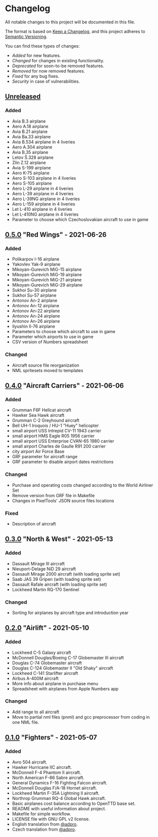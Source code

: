 # Changelog
All notable changes to this project will be documented in this file.

The format is based on [Keep a Changelog](https://keepachangelog.com/en/1.0.0/),
and this project adheres to [Semantic Versioning](https://semver.org/spec/v2.0.0.html).

You can find these types of changes:

- *Added* for new features.
- *Changed* for changes in existing functionality.
- *Deprecated* for soon-to-be removed features.
- *Removed* for now removed features.
- *Fixed* for any bug fixes.
- *Security* in case of vulnerabilities.


## [Unreleased]

### Added
- Avia B.3 airplane
- Aero A.18 airplane
- Avia B.21 airplane
- Avia Ba.33 airplane
- Avia B.534 airplane in 4 liveries
- Aero A.304 airplane
- Avia B.35 airplane
- Letov Š.328 airplane
- Zlín Z.12 airplane
- Avia S-199 airplane
- Aero K-75 airplane
- Aero S-103 airplane in 4 liveries
- Aero S-105 airplane
- Aero L-29 airplane in 4 liveries
- Aero L-39 airplane in 4 liveries
- Aero L-39NG airplane in 4 liveries
- Aero L-159 airplane in 4 liveries
- Let L-410 airplane in 4 liveries
- Let L-410NG airplane in 4 liveries
- Parameter to choose which Czechoslovakian aircraft to use in game

## [0.5.0] "Red Wings" - 2021-06-26
### Added
- Polikarpov I-16 airplane
- Yakovlev Yak-9 airplane
- Mikoyan-Gurevich MiG-15 airplane
- Mikoyan-Gurevich MiG-19 airplane
- Mikoyan-Gurevich MiG-21 airplane
- Mikoyan-Gurevich MiG-29 airplane
- Sukhoi Su-30 airplane
- Sukhoi Su-57 airplane
- Antonov An-2 airplane
- Antonov An-12 airplane
- Antonov An-22 airplane
- Antonov An-24 airplane
- Antonov An-26 airplane
- Ilyushin Il-76 airplane
- Parameters to choose which aircraft to use in game
- Parameter which airports to use in game
- CSV version of Numbers spreadsheet

### Changed
- Aircraft source file reorganization
- NML spritesets moved to templates

## [0.4.0] "Aircraft Carriers" - 2021-06-06

### Added
- Grumman F6F Hellcat aircraft
- Hawker Sea Hawk aircraft
- Grumman C-2 Greyhound aircraft
- Bell UH-1 Iroquois / HU-1 "Huey" helicopter
- small airport USS Intrepid CV-11 1943 carrier
- small airport HMS Eagle R05 1956 carrier
- small airport USS Enterprise CVAN-65 1980 carrier
- small airport Charles de Gaulle R91 200 carrier
- city airport Air Force Base
- GRF parameter for aircraft range
- GRF parameter to disable airport dates restrictions

### Changed
- Purchase and operating costs changed according to the World Airliner Set
- Remove version from GRF file in Makefile
- Changes in PixelTools' JSON source files locations

### Fixed
- Description of aircraft

## [0.3.0] "North & West" - 2021-05-13

### Added
- Dassault Mirage III aircraft
- Nieuport-Delage NiD 29 aircraft
- Dassault Mirage 2000 aircraft (with loading sprite set)
- Saab JAS 39 Gripen (with loading sprite set)
- Dassault Rafale aircraft (with loading sprite set)
- Lockheed Martin RQ-170 Sentinel

### Changed
- Sorting for airplanes by aircraft type and introduction year

## [0.2.0] "Airlift" - 2021-05-10

### Added
- Lockheed C-5 Galaxy aircraft
- McDonnell Douglas/Boeing C-17 Globemaster III aircraft
- Douglas C-74 Globemaster aircraft
- Douglas C-124 Globemaster II "Old Shaky" aircraft
- Lockheed C-141 Starlifter aircraft
- Airbus A-400M aircraft
- More info about airplane in purchase menu
- Spreadsheet with airplanes from Apple Numbers app

### Changed
- Add range to all aircraft
- Move to partial nml files (pnml) and gcc preprocessor from coding in one NML file.

## [0.1.0] "Fighters" - 2021-05-07
### Added
- Avro 504 aircraft.
- Hawker Hurricane IIC aircraft.
- McDonnell F-4 Phantom II aircraft.
- North American F-86 Sabre aircraft.
- General Dynamics F-16 Fighting Falcon aircraft.
- McDonnell Douglas F/A-18 Hornet aircraft.
- Lockheed Martin F-35A Lightning II aircraft.
- Northrop Grumman RQ-4 Global Hawk aircraft.
- Basic airplanes cost balance according to OpenTTD base set.
- README with useful information about project.
- Makefile for simple workflow.
- LICENSE file with GNU GPL v2 license.
- English translation from [@adpro](https://github.com/adpro).
- Czech translation from [@adpro](https://github.com/adpro).

[Unreleased]: https://github.com/adpro/openttd-military-grf/compare/v0.5.0...HEAD
[0.5.0]: https://github.com/adpro/openttd-military-grf/compare/v0.4.0...v0.5.0
[0.4.0]: https://github.com/adpro/openttd-military-grf/compare/v0.3.0...v0.4.0
[0.3.0]: https://github.com/adpro/openttd-military-grf/compare/v0.2.0...v0.3.0
[0.2.0]: https://github.com/adpro/openttd-military-grf/compare/v0.1.0...v0.2.0
[0.1.0]: https://github.com/adpro/openttd-military-grf/releases/tag/v0.1.0
